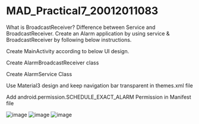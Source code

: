 # MAD_Practical7_20012011083
What is BroadcastReceiver? Difference between Service and BroadcastReceiver. Create an Alarm application by using service & BroadcastReceiver by following below instructions.

Create MainActivity according to below UI design.

Create AlarmBroadcastReceiver class

Create AlarmService Class

Use Material3 design and keep navigation bar transparent in themes.xml file

Add android.permission.SCHEDULE_EXACT_ALARM Permission in Manifest file

![image](https://user-images.githubusercontent.com/110648378/194464123-579cde92-f00a-46cb-8509-c2ea8a69bee6.png)
![image](https://user-images.githubusercontent.com/110648378/194464074-29a120cd-19f7-44f2-a748-f278ea01afdf.png)
![image](https://user-images.githubusercontent.com/110648378/194464122-14fd2e38-d160-47d7-8e71-13731fb35235.png)

